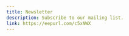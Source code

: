 ```yaml
---
title: Newsletter
description: Subscribe to our mailing list.
link: https://eepurl.com/c5xNWX
---
```

